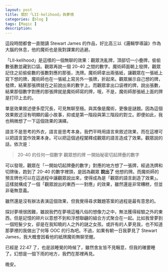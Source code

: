 ```yaml
---
layout: post
title: 關於「LII-kelihood」與夢境
categories: [blog ]
tags: [Magic ]
description:
---
```


這段時間都會一直閱讀 Stewart James 的作品，好比高三以《邏輯學導論》作為大腦的休息，他的魔術也是我對課業的逃避。

「LII-kelihood」是這樣的一個無聊的效果：觀眾洗亂牌，頂部切一小疊牌，偷偷數張數並藏到口袋。觀眾再說一個 20-40 之間的數字。魔術師面朝上發牌，觀眾記住之前偷偷數的張數對應的那張，洗牌。魔術師拿出兩張紙，讓觀眾在一張紙上寫下想的牌，魔術師也在一張紙上寫另外一張牌，折起來。觀眾展示自己想的牌，發牌，結果那張牌就在之前說出來的數字上。而觀眾拿出口袋裡的牌，說出張數，結果那個數字對應的那張牌就是魔術師寫的牌，哦，不是，魔術師那張紙上面的牌是打印上去的。

單是效果敘述便多麼冗長，可見無聊至極。與其像是魔術，更像是謎題。因為這個效果敘述沒有明顯的最小故事，抑或是第一階段與第三階段的對立。即便如此，我也稍微想了一下這個效果的演繹。

語言不是思考的外衣，語言是思考本身。我們平時用語言來敘述效果，而在這裡可以把語言當作效果本身。可以把這個過程闡釋成觀眾的語言造成了效果。觀眾說的話，依次是：

> 20-40 的任何一個數字
> 觀眾想的牌
> 一開始秘密切起牌疊的數字

可以發現，觀眾在「一開始切起牌疊的數字」對應的地方想了一張牌，經過洗牌和切牌後，跑到了 20-40 的數字裡頭，是因為觀眾 **說出了** 他想的牌。而魔術師的預言牌也可以在這過程中讓觀眾說出來，使得成為是「觀眾的語言創造了效果」。這樣就構成了一個「觀眾說出的東西一一對應」的效果，雖然還是非常糟糕，但並非毫無意義。

雖然還是沒有辦法表演這個效果，但我覺得尋求難題答案的過程是最有意思的。

探討夢境很困難，雖說我們在夢境這種凡俗的想像力之中，無法獲得經驗之外的東西，但是記憶的碎片以意想不到和浮想聯翩的組合方式聚合在一起。比如我曾夢到一個短髮少女，卻是在我知曉的人之外的謎之女孩。或許有的人夢見我，也不知道那夢裡的我做出了何等 OOC 的行為吧。不過，如果有朝一日我夢見了 Stewart James，我大概會因看他的紙牌魔術無聊至醒。

已經是 22:47 了，也是該睡覺的時候了，雖然舍友皆不見睏意，但我的確要睡了。幻想是一個下雨的地方，我們在那裡再見。

晚安。
